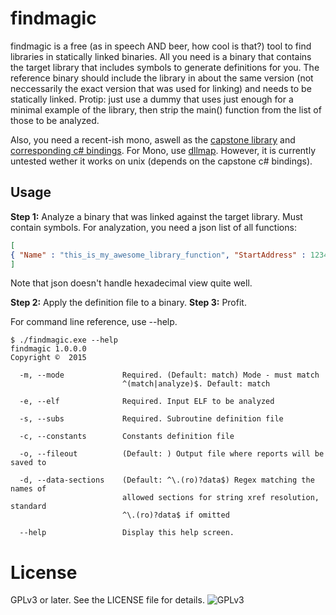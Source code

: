 # findmagic

findmagic is a free (as in speech AND beer, how cool is that?) tool to find libraries in statically linked binaries. All you need is a binary that contains the target library that includes symbols to generate definitions for you. The reference binary should include the library in about the same version (not neccessarily the exact version that was used for linking) and needs to be statically linked. Protip: just use a dummy that uses just enough for a minimal example of the library, then strip the main() function from the list of those to be analyzed.

Also, you need a recent-ish mono, aswell as the [capstone library](http://www.capstone-engine.org/) and [corresponding c# bindings](https://github.com/9ee1/Capstone.NET). For Mono, use [dllmap](http://www.mono-project.com/docs/advanced/pinvoke/). However, it is currently untested wether it works on unix (depends on the capstone c# bindings).

## Usage

**Step 1:** Analyze a binary that was linked against the target library. Must contain symbols. For analyzation, you need a json list of all functions:
```json
[
{ "Name" : "this_is_my_awesome_library_function", "StartAddress" : 12341234, "EndAddress": 12342345 },
]
```

Note that json doesn't handle hexadecimal view quite well.

**Step 2:** Apply the definition file to a binary.
**Step 3:** Profit.

For command line reference, use --help.
```
$ ./findmagic.exe --help
findmagic 1.0.0.0
Copyright ©  2015

  -m, --mode             Required. (Default: match) Mode - must match
                         ^(match|analyze)$. Default: match

  -e, --elf              Required. Input ELF to be analyzed

  -s, --subs             Required. Subroutine definition file

  -c, --constants        Constants definition file

  -o, --fileout          (Default: ) Output file where reports will be saved to

  -d, --data-sections    (Default: ^\.(ro)?data$) Regex matching the names of
                         allowed sections for string xref resolution, standard
                         ^\.(ro)?data$ if omitted

  --help                 Display this help screen.
```

# License
GPLv3 or later. See the LICENSE file for details.
![GPLv3](http://www.gnu.org/graphics/gplv3-127x51.png)